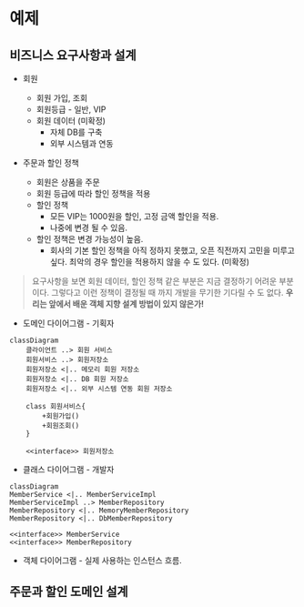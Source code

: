 # 예제

## 비즈니스 요구사항과 설계

- 회원

  - 회원 가입, 조회
  - 회원등급 - 일반, VIP
  - 회원 데이터 (미확정)
    - 자체 DB를 구축
    - 외부 시스템과 연동

- 주문과 할인 정책

  - 회원은 상품을 주문
  - 회원 등급에 따라 할인 정책을 적용
  - 할인 정책
    - 모든 VIP는 1000원을 할인, 고정 금액 할인을 적용.
    - 나중에 변경 될 수 있음.
  - 할인 정책은 변경 가능성이 높음.
    - 회사의 기본 할인 정책을 아직 정하지 못했고, 오픈 직전까지 고민을 미루고 싶다. 최악의 경우 할인을 적용하지 않을 수 도 있다. (미확정)

> 요구사항을 보면 회원 데이터, 할인 정책 같은 부분은 지금 결정하기 어려운 부분이다. 그렇다고 이런 정책이 결정될 때 까지 개발을 무기한 기다릴 수 도 없다. **우리는 앞에서 배운 객체 지향 설계 방법이 있지 않은가!**

- 도메인 다이어그램 - 기획자

```mermaid
classDiagram
    클라이언트 ..> 회원 서비스
    회원서비스 ..> 회원저장소
    회원저장소 <|.. 메모리 회원 저장소
    회원저장소 <|.. DB 회원 저장소
    회원저장소 <|.. 외부 시스템 연동 회원 저장소

    class 회원서비스{
        +회원가입()
        +회원조회()
    }

    <<interface>> 회원저장소
```

- 클래스 다이어그램 - 개발자

```mermaid
classDiagram
MemberService <|.. MemberServiceImpl
MemberServiceImpl ..> MemberRepository
MemberRepository <|.. MemoryMemberRepository
MemberRepository <|.. DbMemberRepository

<<interface>> MemberService
<<interface>> MemberRepository
```

- 객체 다이어그램 - 실제 사용하는 인스턴스 흐름.

## 주문과 할인 도메인 설계

```mermaid

```
